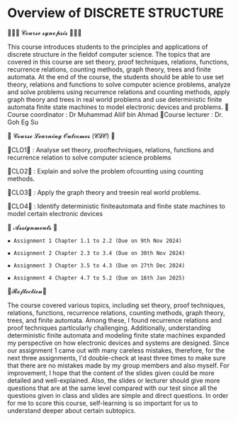 Overview of DISCRETE STRUCTURE
==================================================================================================================================

💁🏻‍♀️ 𝓒𝓸𝓾𝓻𝓼𝓮 𝓼𝔂𝓷𝓸𝓹𝓼𝓲𝓼 💁🏻‍♀️

This course introduces students to the principles and applications of discrete structure in the fieldof computer science. The topics that are covered in this course are set theory, proof techniques,
relations, functions, recurrence relations, counting methods, graph theory, trees and finite
automata. At the end of the course, the students should be able to use set theory, relations and
functions to solve computer science problems, analyze and solve problems using recurrence
relations and counting methods, apply graph theory and trees in real world problems and use
deterministic finite automata finite state machines to model electronic devices and problems.
💫Course coordinator : Dr Muhammad Aliif bin Ahmad
💫Course lecturer : Dr. Goh Eg Su


💯 𝓒𝓸𝓾𝓻𝓼𝓮 𝓛𝓮𝓪𝓻𝓷𝓲𝓷𝓰 𝓞𝓾𝓽𝓬𝓸𝓶𝓮𝓼 (𝓒𝓛𝓞) 💯

🌟CLO1🌟 : Analyse set theory, prooftechniques, relations, functions and recurrence relation to solve computer science problems

🌟CLO2🌟 : Explain and solve the problem ofcounting using counting methods.

🌟CLO3🌟 : Apply the graph theory and treesin real world problems.

🌟CLO4🌟 : Identify deterministic finiteautomata and finite state machines to model certain electronic devices

💞 𝓐𝓼𝓼𝓲𝓰𝓷𝓶𝓮𝓷𝓽𝓼  💞

    ▪ Assignment 1 Chapter 1.1 to 2.2 (Due on 9th Nov 2024)
    
    ▪ Assignment 2 Chapter 2.3 to 3.4 (Due on 30th Nov 2024)
    
    ▪ Assignment 3 Chapter 3.5 to 4.3 (Due on 27th Dec 2024)
    
    ▪ Assignment 4 Chapter 4.7 to 5.2 (Due on 16th Jan 2025)



📌𝓡𝓮𝓯𝓵𝓮𝓬𝓽𝓲𝓸𝓷📌

The course covered various topics, including set theory, proof techniques, relations, functions, recurrence relations, counting methods, graph theory, trees, and finite automata. Among these, I found recurrence relations and proof techniques particularly challenging. Additionally, understanding deterministic finite automata and modeling finite state machines expanded my perspective on how electronic devices and systems are designed. Since our assignment 1 came out with many careless mistakes, therefore, for the next three assignments, I'd double-check at least three times to make sure that there are no mistakes made by my group members and also myself.
For improvement, I hope that the content of the slides given could be more detailed and well-explained. Also, the slides or lecturer should give more questions that are at the same level compared with our test since all the questions given in class and slides are simple and direct questions. In order for me to score this course, self-learning is so important for us to understand deeper about certain subtopics.
